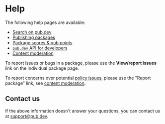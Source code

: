 # Help

The following help pages are available:

 - [Search on pub.dev](/help/search)
 - [Publishing packages](/help/publishing)
 - [Package scores & pub points](/help/scoring)
 - [`pub.dev` API for developers](/help/api)
 - [Content moderation](/help/content-moderation)

To report issues or bugs in a package, please use the
**View/report issues** link on the individual package page.

To report concerns over potential [policy issues](/policy),
please use the "Report package" link, see [content moderation][1].

[1]: /help/content-moderation

## Contact us

If the above information doesn't answer your questions, you can contact us at support@pub.dev.

